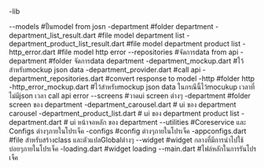 -lib 

--models    #ปั้นmodel from josn 
    -department     #folder department
        -department_list_result.dart    #file model department list
        -department_product_list_result.dart    #file model department product list
    -http_error.dart    #file model http error 
--repositories #จัดการdata from api
    -department     #folder จัดการdata department
        -department_mockup.dart     #ไว้สำหรับmockup json data
        -department_provider.dart     #call api
        -department_repositories.dart     #convert response to model
    -http   #folder http
        -http_error_mockup.dart  #ไว้สำหรับmockup json data ในกรณีนี้ไว้mocukup เวลาที่ไม่มีjson เวลา call api error
--screens   #วาดui screen ต่างๆ
    -department     #folder screen ของ department
        -department_carousel.dart   # ui ของ department carousel
        -department_product_list.dart   # ui ของ department product list
        -department.dart    # ui หน้าจอหลัก ของ department
--utilities     #Coreservice และ Configs ต่างๆภายในโปรเจ็ค
    -configs    #config ต่างๆภายในโปรเจ็ค
        -appconfigs.dart    #file สำหรับสร้างclass และตัวแปลGlobalต่างๆ
--widget        #widget กลางที่มีการนำไปใช้บ่อยๆภายในโปรเจ็ค
    -loading.dart       #widget loading
--main.dart     #ไฟล์หลักในการรันโปรเจ็ค
